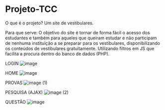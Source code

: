 # Projeto-TCC

O que é o projeto?
Um site de vestibulares.

Para que serve:
O objetivo do site é tornar de forma fácil o acesso dos estudantes e também para aqueles que queiram estudar e não participam de nenhuma instituição a se preparar para os vestibulares, disponibilizando os conteúdos de vestibulares gratuitamente.
Utilizando filtros em JS que facilita a procura dentro do banco de dados (PHP).

LOGIN
![image](https://user-images.githubusercontent.com/89213064/204141290-a9e84503-210b-4e30-a552-b278ff944209.png)

HOME
![image](https://user-images.githubusercontent.com/89213064/204141722-ff2fec90-dd1c-4054-8585-944092a84768.png)

PROVAS
![image (1)](https://user-images.githubusercontent.com/89213064/204141614-9ba8bab3-d16b-4f77-888b-e39de6b75e6c.png)

PESQUISA (AJAX)
![image (2)](https://user-images.githubusercontent.com/89213064/204141676-5f135af4-2153-4fd3-b494-1fdbbc24adff.png)

QUESTÃO
![image](https://user-images.githubusercontent.com/89213064/204141705-b5346a5e-3c2e-4410-93b4-208251b3f3e9.png)
